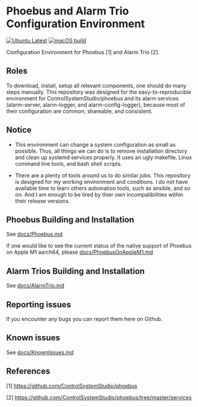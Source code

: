 # Phoebus and Alarm Trio Configuration Environment
[![Ubuntu Latest](https://github.com/jeonghanlee/phoebus-env/actions/workflows/ubuntu.yml/badge.svg)](https://github.com/jeonghanlee/phoebus-env/actions/workflows/ubuntu.yml)
[![macOS build](https://github.com/jeonghanlee/phoebus-env/actions/workflows/macOS.yml/badge.svg)](https://github.com/jeonghanlee/phoebus-env/actions/workflows/macOS.yml)

Configuration Environment for Phoebus [1] and Alarm Trio [2].

## Roles

To download, install, setup all relevant components, one should do many steps manually. This repository was designed for the easy-to-reproducible environment for ControlSystemStudio/phoebus and its alarm services (alarm-server, alarm-logger, and alarm-config-logger), because most of their configuration are common, shareable, and consistent.

## Notice
  
* This environment can change a system configuration as small as possible. Thus, all things we can do is to remove installation directory and clean up systemd services properly. It uses an ugly makefile, Linux command line tools, and bash shell scripts.

* There are a plenty of tools around us to do similar jobs. This repository is designed for my working environment and conditions. I do not have available time to learn others automation tools, such as ansible, and so on. And I am enough to be tired by thier own incompatibilities within their release versions.

## Phoebus Building and Installation

See [docs/Phoebus.md](https://github.com/jeonghanlee/phoebus-env/blob/master/docs/Phoebus.md)

If one would like to see the current status of the native support of Phoebus on Apple M1 aarch64, please [docs/PhoebusOnAppleM1.md](https://github.com/jeonghanlee/phoebus-env/blob/master/docs/PhoebusOnAppleM1.md)

## Alarm Trios Building and Installation

See [docs/AlarmTrio.md](https://github.com/jeonghanlee/phoebus-env/blob/master/docs/AlarmTrio.md)

## Reporting issues

If you encounter any bugs you can report them here on Github.

## Known issues

See [docs/KnownIssues.md](https://github.com/jeonghanlee/phoebus-env/blob/master/docs/KnownIssues.md)

## References

[1] <https://github.com/ControlSystemStudio/phoebus>

[2] <https://github.com/ControlSystemStudio/phoebus/tree/master/services>
